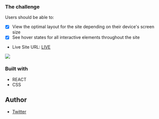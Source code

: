 ### The challenge

Users should be able to:

- [x] View the optimal layout for the site depending on their device's screen size
- [x] See hover states for all interactive elements throughout the site

- Live Site URL: [LIVE](https://scooting-app.netlify.app/)

![](./coffee.jpg)

### Built with

- REACT 
- CSS 



## Author

- [Twitter](https://twitter.com/ronessu)
